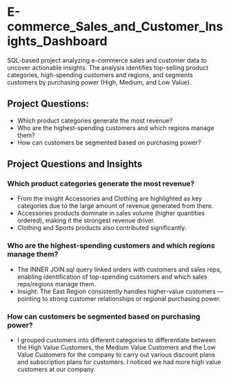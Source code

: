 # E-commerce_Sales_and_Customer_Insights_Dashboard
SQL-based project analyzing e-commerce sales and customer data to uncover actionable insights. The analysis identifies top-selling product categories, high-spending customers and regions, and segments customers by purchasing power (High, Medium, and Low Value).

## Project Questions:
* Which product categories generate the most revenue?
* Who are the highest-spending customers and which regions manage them?
* How can customers be segmented based on purchasing power?

## Project Questions and Insights

###  Which product categories generate the most revenue?

* From the insight Accessories  and Clothing are highlighted as key categories due to the large amount of revenue generated from there.
* Accessories products dominate in sales volume (higher quantities ordered), making it the strongest revenue driver.
* Clothing and Sports products also contributed significantly.

### Who are the highest-spending customers and which regions manage them?

* The  INNER JOIN.sql query linked orders with customers and sales reps, enabling identification of top-spending customers and which sales reps/regions manage them.
* Insight: The East Region consistently handles higher-value customers — pointing to strong customer relationships or regional purchasing power.

### How can customers be segmented based on purchasing power?
 
* I grouped customers into different categories to differentiate between the High Value Customers, the Medium Value  Customers and the Low Value Customers for the company to carry out various discount plans and subscription plans  for customers. I noticed we had more high value customers at our company.
 
